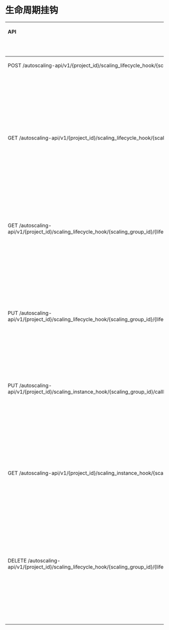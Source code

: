 # 生命周期挂钩<a name="ZH-CN_TOPIC_0120460560"></a>

<a name="table34904911169"></a>
<table><thead align="left"><tr id="row54901293163"><th class="cellrowborder" valign="top" width="45%" id="mcps1.1.5.1.1"><p id="p135221579017"><a name="p135221579017"></a><a name="p135221579017"></a>API</p>
</th>
<th class="cellrowborder" valign="top" width="16%" id="mcps1.1.5.1.2"><p id="p880292212262"><a name="p880292212262"></a><a name="p880292212262"></a>API功能</p>
</th>
<th class="cellrowborder" valign="top" width="16%" id="mcps1.1.5.1.3"><p id="p17522185717013"><a name="p17522185717013"></a><a name="p17522185717013"></a>授权项</p>
</th>
<th class="cellrowborder" valign="top" width="23%" id="mcps1.1.5.1.4"><p id="p13341126192617"><a name="p13341126192617"></a><a name="p13341126192617"></a>授权作用域</p>
</th>
</tr>
</thead>
<tbody><tr id="row64901797162"><td class="cellrowborder" valign="top" width="45%" headers="mcps1.1.5.1.1 "><p id="p1349199161613"><a name="p1349199161613"></a><a name="p1349199161613"></a>POST /autoscaling-api/v1/{project_id}/scaling_lifecycle_hook/{scaling_group_id}</p>
</td>
<td class="cellrowborder" valign="top" width="16%" headers="mcps1.1.5.1.2 "><p id="p5802112214263"><a name="p5802112214263"></a><a name="p5802112214263"></a>创建生命周期挂钩</p>
</td>
<td class="cellrowborder" valign="top" width="16%" headers="mcps1.1.5.1.3 "><p id="p1249139171619"><a name="p1249139171619"></a><a name="p1249139171619"></a>as:lifecycleHooks:create</p>
</td>
<td class="cellrowborder" valign="top" width="23%" headers="mcps1.1.5.1.4 "><a name="ul10733201562617"></a><a name="ul10733201562617"></a><ul id="ul10733201562617"><li>支持：<a name="ul7734315112614"></a><a name="ul7734315112614"></a><ul id="ul7734315112614"><li>项目(Project)</li><li>企业项目(Enterprise Project)</li></ul>
</li></ul>
<a name="ul15735191582619"></a><a name="ul15735191582619"></a><ul id="ul15735191582619"><li>不支持：无</li></ul>
</td>
</tr>
<tr id="row1491169161614"><td class="cellrowborder" valign="top" width="45%" headers="mcps1.1.5.1.1 "><p id="p144915961612"><a name="p144915961612"></a><a name="p144915961612"></a>GET /autoscaling-api/v1/{project_id}/scaling_lifecycle_hook/{scaling_group_id}/list</p>
</td>
<td class="cellrowborder" valign="top" width="16%" headers="mcps1.1.5.1.2 "><p id="p3802162217263"><a name="p3802162217263"></a><a name="p3802162217263"></a>查询生命周期挂钩列表</p>
</td>
<td class="cellrowborder" valign="top" width="16%" headers="mcps1.1.5.1.3 "><p id="p154916931615"><a name="p154916931615"></a><a name="p154916931615"></a>as:lifecycleHooks:list</p>
</td>
<td class="cellrowborder" valign="top" width="23%" headers="mcps1.1.5.1.4 "><a name="ul12204161720281"></a><a name="ul12204161720281"></a><ul id="ul12204161720281"><li>支持：<a name="ul92062174286"></a><a name="ul92062174286"></a><ul id="ul92062174286"><li>项目(Project)</li><li>企业项目(Enterprise Project)</li></ul>
</li></ul>
<a name="ul1921091792815"></a><a name="ul1921091792815"></a><ul id="ul1921091792815"><li>不支持：无</li></ul>
</td>
</tr>
<tr id="row18491149111610"><td class="cellrowborder" valign="top" width="45%" headers="mcps1.1.5.1.1 "><p id="p1649112920166"><a name="p1649112920166"></a><a name="p1649112920166"></a>GET /autoscaling-api/v1/{project_id}/scaling_lifecycle_hook/{scaling_group_id}/{lifecycle_hook_name}</p>
</td>
<td class="cellrowborder" valign="top" width="16%" headers="mcps1.1.5.1.2 "><p id="p880252220264"><a name="p880252220264"></a><a name="p880252220264"></a>查询生命周期挂钩详情</p>
</td>
<td class="cellrowborder" valign="top" width="16%" headers="mcps1.1.5.1.3 "><p id="p44911799166"><a name="p44911799166"></a><a name="p44911799166"></a>as:lifecycleHooks:get</p>
</td>
<td class="cellrowborder" valign="top" width="23%" headers="mcps1.1.5.1.4 "><a name="ul594331842818"></a><a name="ul594331842818"></a><ul id="ul594331842818"><li>支持：<a name="ul39442181283"></a><a name="ul39442181283"></a><ul id="ul39442181283"><li>项目(Project)</li><li>企业项目(Enterprise Project)</li></ul>
</li></ul>
<a name="ul6947111802819"></a><a name="ul6947111802819"></a><ul id="ul6947111802819"><li>不支持：无</li></ul>
</td>
</tr>
<tr id="row174911699162"><td class="cellrowborder" valign="top" width="45%" headers="mcps1.1.5.1.1 "><p id="p1549116919165"><a name="p1549116919165"></a><a name="p1549116919165"></a>PUT /autoscaling-api/v1/{project_id}/scaling_lifecycle_hook/{scaling_group_id}/{lifecycle_hook_name}</p>
</td>
<td class="cellrowborder" valign="top" width="16%" headers="mcps1.1.5.1.2 "><p id="p78025224269"><a name="p78025224269"></a><a name="p78025224269"></a>修改生命周期挂钩</p>
</td>
<td class="cellrowborder" valign="top" width="16%" headers="mcps1.1.5.1.3 "><p id="p149117918167"><a name="p149117918167"></a><a name="p149117918167"></a>as:lifecycleHooks:update</p>
</td>
<td class="cellrowborder" valign="top" width="23%" headers="mcps1.1.5.1.4 "><a name="ul19538202052810"></a><a name="ul19538202052810"></a><ul id="ul19538202052810"><li>支持：<a name="ul1853972013281"></a><a name="ul1853972013281"></a><ul id="ul1853972013281"><li>项目(Project)</li><li>企业项目(Enterprise Project)</li></ul>
</li></ul>
<a name="ul1654052019288"></a><a name="ul1654052019288"></a><ul id="ul1654052019288"><li>不支持：无</li></ul>
</td>
</tr>
<tr id="row749119111620"><td class="cellrowborder" valign="top" width="45%" headers="mcps1.1.5.1.1 "><p id="p8491159161615"><a name="p8491159161615"></a><a name="p8491159161615"></a>PUT /autoscaling-api/v1/{project_id}/scaling_instance_hook/{scaling_group_id}/callback</p>
</td>
<td class="cellrowborder" valign="top" width="16%" headers="mcps1.1.5.1.2 "><p id="p680292252618"><a name="p680292252618"></a><a name="p680292252618"></a>伸缩实例生命周期回调</p>
</td>
<td class="cellrowborder" valign="top" width="16%" headers="mcps1.1.5.1.3 "><p id="p124911490162"><a name="p124911490162"></a><a name="p124911490162"></a>as:instanceHooks:action</p>
</td>
<td class="cellrowborder" valign="top" width="23%" headers="mcps1.1.5.1.4 "><a name="ul164121122182817"></a><a name="ul164121122182817"></a><ul id="ul164121122182817"><li>支持：<a name="ul1441310225282"></a><a name="ul1441310225282"></a><ul id="ul1441310225282"><li>项目(Project)</li><li>企业项目(Enterprise Project)</li></ul>
</li></ul>
<a name="ul1041502212288"></a><a name="ul1041502212288"></a><ul id="ul1041502212288"><li>不支持：无</li></ul>
</td>
</tr>
<tr id="row1249110921620"><td class="cellrowborder" valign="top" width="45%" headers="mcps1.1.5.1.1 "><p id="p1149111914163"><a name="p1149111914163"></a><a name="p1149111914163"></a>GET /autoscaling-api/v1/{project_id}/scaling_instance_hook/{scaling_group_id}/list</p>
</td>
<td class="cellrowborder" valign="top" width="16%" headers="mcps1.1.5.1.2 "><p id="p580302212611"><a name="p580302212611"></a><a name="p580302212611"></a>查询伸缩实例挂起信息</p>
</td>
<td class="cellrowborder" valign="top" width="16%" headers="mcps1.1.5.1.3 "><p id="p84925971616"><a name="p84925971616"></a><a name="p84925971616"></a>as:instanceHooks:list</p>
</td>
<td class="cellrowborder" valign="top" width="23%" headers="mcps1.1.5.1.4 "><a name="ul853842413285"></a><a name="ul853842413285"></a><ul id="ul853842413285"><li>支持：<a name="ul1153917242286"></a><a name="ul1153917242286"></a><ul id="ul1153917242286"><li>项目(Project)</li><li>企业项目(Enterprise Project)</li></ul>
</li></ul>
<a name="ul19542172422813"></a><a name="ul19542172422813"></a><ul id="ul19542172422813"><li>不支持：无</li></ul>
</td>
</tr>
<tr id="row13492699164"><td class="cellrowborder" valign="top" width="45%" headers="mcps1.1.5.1.1 "><p id="p184929910163"><a name="p184929910163"></a><a name="p184929910163"></a>DELETE /autoscaling-api/v1/{project_id}/scaling_lifecycle_hook/{scaling_group_id}/{lifecycle_hook_name}</p>
</td>
<td class="cellrowborder" valign="top" width="16%" headers="mcps1.1.5.1.2 "><p id="p11803202292616"><a name="p11803202292616"></a><a name="p11803202292616"></a>删除生命周期挂钩</p>
</td>
<td class="cellrowborder" valign="top" width="16%" headers="mcps1.1.5.1.3 "><p id="p949269161617"><a name="p949269161617"></a><a name="p949269161617"></a>as:lifecycleHooks:delete</p>
</td>
<td class="cellrowborder" valign="top" width="23%" headers="mcps1.1.5.1.4 "><a name="ul54021626182816"></a><a name="ul54021626182816"></a><ul id="ul54021626182816"><li>支持：<a name="ul1740472617286"></a><a name="ul1740472617286"></a><ul id="ul1740472617286"><li>项目(Project)</li><li>企业项目(Enterprise Project)</li></ul>
</li></ul>
<a name="ul11407182632812"></a><a name="ul11407182632812"></a><ul id="ul11407182632812"><li>不支持：无</li></ul>
</td>
</tr>
</tbody>
</table>

